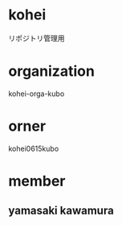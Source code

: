 # kohei
リポジトリ管理用

# organization
kohei-orga-kubo

# orner
kohei0615kubo

# member
yamasaki
kawamura
------------------
